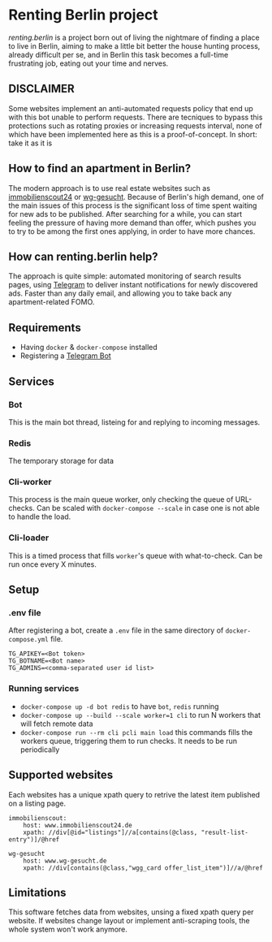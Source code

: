 # Renting Berlin project
*renting.berlin* is a project born out of living the nightmare of finding a place to live in Berlin, aiming to make a little bit better the house hunting process, already difficult per se, and in Berlin this task becomes a full-time frustrating job, eating out your time and nerves.


## DISCLAIMER
Some websites implement an anti-automated requests policy that end up with this bot unable to perform requests. There are tecniques to bypass this protections such as rotating proxies or increasing requests interval, none of which have been implemented here as this is a proof-of-concept.
In short: take it as it is

## How to find an apartment in Berlin?
The modern approach is to use real estate websites such as [immobilienscout24](https://www.immobilienscout24.de) or [wg-gesucht](https://www.wg-gesucht.de/). 
Because of Berlin's high demand, one of the main issues of this process is the significant loss of time spent waiting for new ads to be published. After searching for a while, you can start feeling the pressure of having more demand than offer, which pushes you to try to be among the first ones applying, in order to have more chances.

## How can renting.berlin help?
The approach is quite simple: automated monitoring of search results pages, using [Telegram](https://telegram.org/) to deliver instant notifications for newly discovered ads. Faster than any daily email, and allowing you to take back any apartment-related FOMO.

## Requirements
- Having `docker` & `docker-compose` installed
- Registering a [Telegram Bot](https://core.telegram.org/bots)

## Services
### Bot
This is the main bot thread, listeing for and replying to incoming messages.

### Redis
The temporary storage for data

### Cli-worker
This process is the main queue worker, only checking the queue of URL-checks. Can be scaled with `docker-compose --scale` in case one is not able to handle the load.

### Cli-loader
This is a timed process that fills `worker`'s queue with what-to-check. Can be run once every X minutes. 


## Setup
### .env file
After registering a bot, create a `.env` file in the same directory of `docker-compose.yml` file.
```
TG_APIKEY=<Bot token>
TG_BOTNAME=<Bot name>
TG_ADMINS=<comma-separated user id list>
```

### Running services
- `docker-compose up -d bot redis` to have `bot`, `redis`  running
- `docker-compose up --build --scale worker=1 cli` to run N workers that will fetch remote data 
- `docker-compose run --rm cli pcli main load` this commands fills the workers queue, triggering them to run checks. It needs to be run periodically



## Supported websites
Each websites has a unique xpath query to retrive the latest item published on a listing page.

```
immobilienscout:
    host: www.immobilienscout24.de
    xpath: //div[@id="listings"]//a[contains(@class, "result-list-entry")]/@href

wg-gesucht
    host: www.wg-gesucht.de
    xpath: //div[contains(@class,"wgg_card offer_list_item")]//a/@href

```


## Limitations
This software fetches data from websites, unsing a fixed xpath query per website. If websites change layout or implement anti-scraping tools, the whole system won't work anymore.

